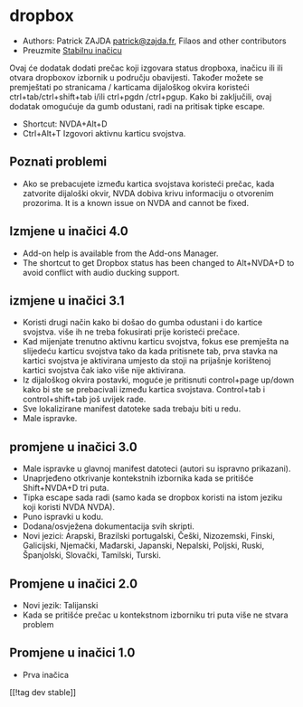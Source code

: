 # dropbox #

* Authors: Patrick ZAJDA <patrick@zajda.fr>, Filaos and other contributors
* Preuzmite [Stabilnu inačicu][1]

Ovaj će dodatak dodati prečac koji izgovara status dropboxa, inačicu ili ili
otvara dropboxov izbornik u području obavijesti.  Također možete se
premještati po stranicama / karticama dijaloškog okvira koristeći
ctrl+tab/ctrl+shift+tab i/ili ctrl+pgdn /ctrl+pgup.  Kako bi zaključili,
ovaj dodatak omogućuje da gumb odustani, radi na pritisak tipke escape.

* Shortcut: NVDA+Alt+D
* Ctrl+Alt+T Izgovori aktivnu karticu svojstva.

## Poznati problemi ##

* Ako se prebacujete između kartica svojstava koristeći prečac, kada zatvorite dijaloški okvir, NVDA dobiva krivu informaciju o otvorenim prozorima.
It is a known issue on NVDA and cannot be fixed.


## Izmjene u inačici 4.0 ##

* Add-on help is available from the Add-ons Manager.
* The shortcut to get Dropbox status has been changed to Alt+NVDA+D to avoid
  conflict with audio ducking support.

## izmjene u inačici 3.1 ##

* Koristi drugi način kako bi došao do gumba odustani i do kartice
  svojstva. više ih ne treba fokusirati prije koristeći prečace.
* Kad mijenjate trenutno aktivnu karticu svojstva, fokus ese premješta na
  slijedeću karticu svojstva tako da kada pritisnete tab, prva stavka na
  kartici svojstva je aktivirana umjesto da stoji na prijašnje korištenoj
  kartici svojstva čak iako više nije aktivirana.
* Iz dijaloškog okvira postavki, moguće je pritisnuti control+page up/down
  kako bi ste se prebacivali između kartica svojstava. Control+tab i
  control+shift+tab još uvijek rade.
* Sve lokalizirane manifest datoteke sada trebaju biti u redu.
* Male ispravke.

## promjene u inačici 3.0 ##

* Male ispravke u glavnoj manifest datoteci (autori su ispravno prikazani).
* Unaprjeđeno otkrivanje kontekstnih izbornika kada se pritišće Shift+NVDA+D
  tri puta.
* Tipka escape sada radi (samo kada se dropbox koristi na istom jeziku koji
  koristi NVDA NVDA).
* Puno ispravki u kodu.
* Dodana/osvježena dokumentacija svih skripti.
* Novi jezici: Arapski, Brazilski portugalski, Češki, Nizozemski, Finski,
  Galicijski, Njemački, Mađarski, Japanski, Nepalski, Poljski, Ruski,
  Španjolski, Slovački, Tamilski, Turski.

## Promjene u inačici 2.0 ##

* Novi jezik: Talijanski
* Kada se pritišće prečac u kontekstnom izborniku tri puta više ne stvara
  problem

## Promjene u inačici 1.0 ##

* Prva inačica

[[!tag dev stable]]

[1]: https://addons.nvda-project.org/files/get.php?file=dx
